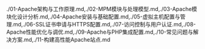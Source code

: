 ./01-Apache架构与工作原理.md,./02-MPM模块与处理模型.md,./03-Apache模块化设计分析.md,./04-Apache安装与基础配置.md,./05-虚拟主机配置与管理.md,./06-SSL证书申请与HTTPS配置.md,./07-访问控制与用户认证.md,./08-Apache性能优化与调优.md,./09-Apache与PHP集成配置.md,./10-常见问题与解决方案.md,./11-构建高性能Apache站点.md